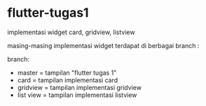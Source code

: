 # flutter-tugas1
implementasi widget card, gridview, listview

masing-masing implementasi widget terdapat di berbagai branch :

branch: 
- master    = tampilan "flutter tugas 1"
- card      = tampilan implementasi card
- gridview  = tampilan implementasi gridview
- list view = tampilan implementasi listview

